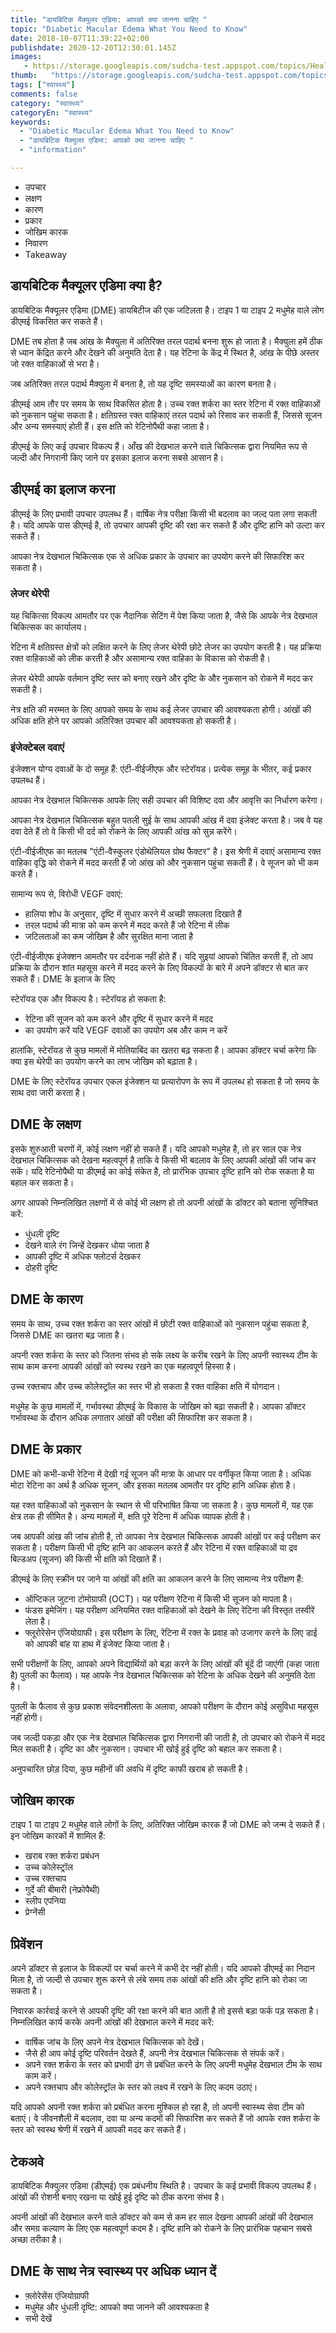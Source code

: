 ```yaml
---
title: "डायबिटिक मैक्युलर एडिमा: आपको क्या जानना चाहिए "
topic: "Diabetic Macular Edema What You Need to Know"
date: 2018-10-07T11:39:22+02:00
publishdate: 2020-12-20T12:30:01.145Z
images: 
   - https://storage.googleapis.com/sudcha-test.appspot.com/topics/Health/default-selection/7.jpg
thumb:   "https://storage.googleapis.com/sudcha-test.appspot.com/topics/Health/default-selection/thumb/7.jpg"
tags: ["स्वास्थ्य"]
comments: false
category: "स्वास्थ्य"
categoryEn: "स्वास्थ्य"
keywords: 
  - "Diabetic Macular Edema What You Need to Know"
  - "डायबिटिक मैक्युलर एडिमा: आपको क्या जानना चाहिए "
  - "information"

---
```

<ul> <li> उपचार </li> <li> लक्षण </li> <li> कारण </li> <li> प्रकार </li> <li> जोखिम कारक </li> <li> निवारण </li> <li> Takeaway </li> </ul> <h2> डायबिटिक मैक्यूलर एडिमा क्या है? </h2> <p> डायबिटिक मैक्यूलर एडिमा (DME) डायबिटीज की एक जटिलता है। टाइप 1 या टाइप 2 मधुमेह वाले लोग डीएमई विकसित कर सकते हैं। </p> <p> DME तब होता है जब आंख के मैक्युला में अतिरिक्त तरल पदार्थ बनना शुरू हो जाता है। मैक्युला हमें ठीक से ध्यान केंद्रित करने और देखने की अनुमति देता है। यह रेटिना के केंद्र में स्थित है, आंख के पीछे अस्तर जो रक्त वाहिकाओं से भरा है। </p> <p> जब अतिरिक्त तरल पदार्थ मैक्युला में बनता है, तो यह दृष्टि समस्याओं का कारण बनता है। </p> <p> डीएमई आम तौर पर समय के साथ विकसित होता है। उच्च रक्त शर्करा का स्तर रेटिना में रक्त वाहिकाओं को नुकसान पहुंचा सकता है। क्षतिग्रस्त रक्त वाहिकाएं तरल पदार्थ को रिसाव कर सकती हैं, जिससे सूजन और अन्य समस्याएं होती हैं। इस क्षति को रेटिनोपैथी कहा जाता है। </p> <p> डीएमई के लिए कई उपचार विकल्प हैं। आँख की देखभाल करने वाले चिकित्सक द्वारा नियमित रूप से जल्दी और निगरानी किए जाने पर इसका इलाज करना सबसे आसान है। </p> <h2> डीएमई का इलाज करना </h2> <p> डीएमई के लिए प्रभावी उपचार उपलब्ध हैं। वार्षिक नेत्र परीक्षा किसी भी बदलाव का जल्द पता लगा सकती है। यदि आपके पास डीएमई है, तो उपचार आपकी दृष्टि की रक्षा कर सकते हैं और दृष्टि हानि को उल्टा कर सकते हैं। </p> <p> आपका नेत्र देखभाल चिकित्सक एक से अधिक प्रकार के उपचार का उपयोग करने की सिफारिश कर सकता है। </p> <h3> लेजर थेरेपी </h3> <p> यह चिकित्सा विकल्प आमतौर पर एक नैदानिक ​​सेटिंग में पेश किया जाता है, जैसे कि आपके नेत्र देखभाल चिकित्सक का कार्यालय। </p> <p> रेटिना में क्षतिग्रस्त क्षेत्रों को लक्षित करने के लिए लेजर थेरेपी छोटे लेजर का उपयोग करती है। यह प्रक्रिया रक्त वाहिकाओं को लीक करती है और असामान्य रक्त वाहिका के विकास को रोकती है। </p> <p> लेजर थेरेपी आपके वर्तमान दृष्टि स्तर को बनाए रखने और दृष्टि के और नुकसान को रोकने में मदद कर सकती है। </p> <p> नेत्र क्षति की मरम्मत के लिए आपको समय के साथ कई लेजर उपचार की आवश्यकता होगी। आंखों की अधिक क्षति होने पर आपको अतिरिक्त उपचार की आवश्यकता हो सकती है। </p> <h3> इंजेक्टेबल दवाएं </h3> <p> इंजेक्शन योग्य दवाओं के दो समूह हैं: एंटी-वीईजीएफ और स्टेरॉयड। प्रत्येक समूह के भीतर, कई प्रकार उपलब्ध हैं। </p> <p> आपका नेत्र देखभाल चिकित्सक आपके लिए सही उपचार की विशिष्ट दवा और आवृत्ति का निर्धारण करेगा। </p> <p> आपका नेत्र देखभाल चिकित्सक बहुत पतली सुई के साथ आपकी आंख में दवा इंजेक्ट करता है। जब वे यह दवा देते हैं तो वे किसी भी दर्द को रोकने के लिए आपकी आंख को सुन्न करेंगे। </p> <p> एंटी-वीईजीएफ का मतलब "एंटी-वैस्कुलर एंडोथेलियल ग्रोथ फैक्टर" है। इस श्रेणी में दवाएं असामान्य रक्त वाहिका वृद्धि को रोकने में मदद करती हैं जो आंख को और नुकसान पहुंचा सकती हैं। वे सूजन को भी कम करते हैं। </p> <p> सामान्य रूप से, विरोधी VEGF दवाएं: </p> <ul> <li> हालिया शोध के अनुसार, दृष्टि में सुधार करने में अच्छी सफलता दिखाते हैं </li> <li> तरल पदार्थ की मात्रा को कम करने में मदद करते हैं जो रेटिना में लीक </li> <li> जटिलताओं का कम जोखिम है और सुरक्षित माना जाता है </li> </ul> <p> एंटी-वीईजीएफ इंजेक्शन आमतौर पर दर्दनाक नहीं होते हैं। यदि सुइयां आपको चिंतित करती हैं, तो आप प्रक्रिया के दौरान शांत महसूस करने में मदद करने के लिए विकल्पों के बारे में अपने डॉक्टर से बात कर सकते हैं। DME के ​​इलाज के लिए </p> <p> स्टेरॉयड एक और विकल्प है। स्टेरॉयड हो सकता है: </p> <ul> <li> रेटिना की सूजन को कम करने और दृष्टि में सुधार करने में मदद </li> <li> का उपयोग करें यदि VEGF दवाओं का उपयोग अब और काम न करें </li> </ul> <p> हालांकि, स्टेरॉयड से कुछ मामलों में मोतियाबिंद का खतरा बढ़ सकता है। आपका डॉक्टर चर्चा करेगा कि क्या इस थेरेपी का उपयोग करने का लाभ जोखिम को बढ़ाता है। </p> <p> DME के ​​लिए स्टेरॉयड उपचार एकल इंजेक्शन या प्रत्यारोपण के रूप में उपलब्ध हो सकता है जो समय के साथ दवा जारी करता है। </p> <h2> DME के ​​लक्षण </h2> <p> इसके शुरुआती चरणों में, कोई लक्षण नहीं हो सकते हैं। यदि आपको मधुमेह है, तो हर साल एक नेत्र देखभाल चिकित्सक को देखना महत्वपूर्ण है ताकि वे किसी भी बदलाव के लिए आपकी आंखों की जांच कर सकें। यदि रेटिनोपैथी या डीएमई का कोई संकेत है, तो प्रारंभिक उपचार दृष्टि हानि को रोक सकता है या बहाल कर सकता है। </p> <p> अगर आपको निम्नलिखित लक्षणों में से कोई भी लक्षण हो तो अपनी आंखों के डॉक्टर को बताना सुनिश्चित करें: </p> <ul> <li> धुंधली दृष्टि </li> <li> देखने वाले रंग जिन्हें देखकर धोया जाता है </li> <li> आपकी दृष्टि में अधिक फ्लोटर्स देखकर </li> <li> दोहरी दृष्टि </li> </ul> <h2> DME के ​​कारण </h2> <p> समय के साथ, उच्च रक्त शर्करा का स्तर आंखों में छोटी रक्त वाहिकाओं को नुकसान पहुंचा सकता है, जिससे DME का खतरा बढ़ जाता है। </p> <p> अपनी रक्त शर्करा के स्तर को जितना संभव हो सके लक्ष्य के करीब रखने के लिए अपनी स्वास्थ्य टीम के साथ काम करना आपकी आंखों को स्वस्थ रखने का एक महत्वपूर्ण हिस्सा है। </p> <p> उच्च रक्तचाप और उच्च कोलेस्ट्रॉल का स्तर भी हो सकता है रक्त वाहिका क्षति में योगदान। </p> <p> मधुमेह के कुछ मामलों में, गर्भावस्था डीएमई के विकास के जोखिम को बढ़ा सकती है। आपका डॉक्टर गर्भावस्था के दौरान अधिक लगातार आंखों की परीक्षा की सिफारिश कर सकता है। </p> <h2> DME के ​​प्रकार </h2> <p> DME को कभी-कभी रेटिना में देखी गई सूजन की मात्रा के आधार पर वर्गीकृत किया जाता है। अधिक मोटा रेटिना का अर्थ है अधिक सूजन, और इसका मतलब आमतौर पर दृष्टि हानि अधिक होता है। </p> <p> यह रक्त वाहिकाओं को नुकसान के स्थान से भी परिभाषित किया जा सकता है। कुछ मामलों में, यह एक क्षेत्र तक ही सीमित है। अन्य मामलों में, क्षति पूरे रेटिना में अधिक व्यापक होती है। </p> <p> जब आपकी आंख की जांच होती है, तो आपका नेत्र देखभाल चिकित्सक आपकी आंखों पर कई परीक्षण कर सकता है। परीक्षण किसी भी दृष्टि हानि का आकलन करते हैं और रेटिना में रक्त वाहिकाओं या द्रव बिल्डअप (सूजन) की किसी भी क्षति को दिखाते हैं। </p> <p> डीएमई के लिए स्क्रीन पर जाने या आंखों की क्षति का आकलन करने के लिए सामान्य नेत्र परीक्षण हैं: </p> <ul> <li> ऑप्टिकल जुटना टोमोग्राफी (OCT)। यह परीक्षण रेटिना में किसी भी सूजन को मापता है। </li> <li> फंडस इमेजिंग। यह परीक्षण अनियमित रक्त वाहिकाओं को देखने के लिए रेटिना की विस्तृत तस्वीरें लेता है। </li> <li> फ्लूरोरेसेन एंजियोग्राफी। इस परीक्षण के लिए, रेटिना में रक्त के प्रवाह को उजागर करने के लिए डाई को आपकी बांह या हाथ में इंजेक्ट किया जाता है। </li> </ul> <p> सभी परीक्षणों के लिए, आपको अपने विद्यार्थियों को बड़ा करने के लिए आंखों की बूंदें दी जाएंगी (कहा जाता है) पुतली का फैलाव)। यह आपके नेत्र देखभाल चिकित्सक को रेटिना के अधिक देखने की अनुमति देता है। </p> <p> पुतली के फैलाव से कुछ प्रकाश संवेदनशीलता के अलावा, आपको परीक्षण के दौरान कोई असुविधा महसूस नहीं होगी। </p> <p> जब जल्दी पकड़ा और एक नेत्र देखभाल चिकित्सक द्वारा निगरानी की जाती है, तो उपचार को रोकने में मदद मिल सकती है। दृष्टि का और नुकसान। उपचार भी खोई हुई दृष्टि को बहाल कर सकता है। </p> <p> अनुपचारित छोड़ दिया, कुछ महीनों की अवधि में दृष्टि काफी खराब हो सकती है। </p> <h2> जोखिम कारक </h2> <p> टाइप 1 या टाइप 2 मधुमेह वाले लोगों के लिए, अतिरिक्त जोखिम कारक हैं जो DME को जन्म दे सकते हैं। इन जोखिम कारकों में शामिल हैं: </p> <ul> <li> खराब रक्त शर्करा प्रबंधन </li> <li> उच्च कोलेस्ट्रॉल </li> <li> उच्च रक्तचाप </li> <li> गुर्दे की बीमारी (नेफ्रोपैथी) </li> <li> स्लीप एपनिया </li> <li> प्रेग्नेंसी </li> </ul> <h2> प्रिवेंशन </h2> <p> अपने डॉक्टर से इलाज के विकल्पों पर चर्चा करने में कभी देर नहीं होती। यदि आपको डीएमई का निदान मिला है, तो जल्दी से उपचार शुरू करने से लंबे समय तक आंखों की क्षति और दृष्टि हानि को रोका जा सकता है। </p> <p> निवारक कार्रवाई करने से आपकी दृष्टि की रक्षा करने की बात आती है तो इससे बड़ा फर्क पड़ सकता है। निम्नलिखित कार्य करके अपनी आंखों की देखभाल करने में मदद करें: </p> <ul> <li> वार्षिक जांच के लिए अपने नेत्र देखभाल चिकित्सक को देखें। </li> <li> जैसे ही आप कोई दृष्टि परिवर्तन देखते हैं, अपनी नेत्र देखभाल चिकित्सक से संपर्क करें। </li> <li> अपने रक्त शर्करा के स्तर को प्रभावी ढंग से प्रबंधित करने के लिए अपनी मधुमेह देखभाल टीम के साथ काम करें। </li> <li> अपने रक्तचाप और कोलेस्ट्रॉल के स्तर को लक्ष्य में रखने के लिए कदम उठाएं। </li> </ul> <p> यदि आपको अपनी रक्त शर्करा को प्रबंधित करना मुश्किल हो रहा है, तो अपनी स्वास्थ्य सेवा टीम को बताएं। वे जीवनशैली में बदलाव, दवा या अन्य कदमों की सिफारिश कर सकते हैं जो आपके रक्त शर्करा के स्तर को स्वस्थ श्रेणी में रखने में आपकी मदद कर सकते हैं। </p> <h2> टेकअवे </h2> <p> डायबिटिक मैक्युलर एडिमा (डीएमई) एक प्रबंधनीय स्थिति है। उपचार के कई प्रभावी विकल्प उपलब्ध हैं। आंखों की रोशनी बनाए रखना या खोई हुई दृष्टि को ठीक करना संभव है। </p> <p> अपनी आंखों की देखभाल करने वाले डॉक्टर को कम से कम हर साल देखना आपकी आंखों की देखभाल और समग्र कल्याण के लिए एक महत्वपूर्ण कदम है। दृष्टि हानि को रोकने के लिए प्रारंभिक पहचान सबसे अच्छा तरीका है। </p> <h2> DME के ​​साथ नेत्र स्वास्थ्य पर अधिक ध्यान दें </h2> <ul> <li> फ़्लोरेसेंस एंजियोग्राफी <li> मधुमेह और धुंधली दृष्टि: आपको क्या जानने की आवश्यकता है </li> <li> सभी देखें </li> </li> 